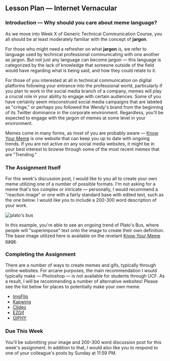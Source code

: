 ## Lesson Plan — Internet Vernacular

### Introduction — Why should you care about meme language?

As we move into Week X of Generic Technical Communication Course, you all should be at least moderately familiar with the concept of **jargon**.

For those who might need a refresher on what **jargon** is, we refer to language used by technical professional communicating with one another as jargon. But not just any language can become jargon — this language is categorized by the lack of knowledge that someone outside of the field would have regarding what is being said, and how they could relate to it.

For those of you interested at all in technical communication on digital platforms following your entrance into the professional world, particularly if you plan to work in the social media branch of a company, memes will play a crucial role in your ability to engage with certain audiences. Some of you have certainly seem misconstrued social media campaigns that are labeled as "cringe," or perhaps you followed the Wendy's brand from the beginning of its Twitter dominance in the corporate environment. Regardless, you'll be expected to engage with the jargon of memes at some level in your environment.

Memes come in many forms, as most of you are probably aware — [Know Your Meme](https://knowyourmeme.com/) is one website that can keep you up to date with ongoing trends. If you are not active on any social media websites, it might be in your best interest to browse through some of the most recent memes that are "Trending."

### The Assignment Itself

For this week's discussion post, I would like to you all to create your own meme utilizing one of a number of possible formats. I'm not asking for a meme that's too complex or intricate — personally, I would recommend a "reaction image" or one with a fairly standard base with edited text, such as the one below. I would like you to include a 200-300 word description of your work.

![plato's bus](https://i.kym-cdn.com/photos/images/newsfeed/002/252/525/e60)

In this example, you're able to see an ongoing trend of Plato's Bus, where people will "superimpose" text onto the image to create their own definition. The base image utilized here is available on the revelant [Know Your Meme page](https://knowyourmeme.com/memes/two-guys-on-a-bus). 

### Completing the Assignment

There are a number of ways to create memes and gifs, typically through online websites. For arcane purposes, the main recommendation I would typically make — Photoshop — is not available for students through UCF. As a result, I will be recommending a number of alternative websites! Please see the list below for places to potentially make your own meme.

- [ImgFlip](https://imgflip.com/memegenerator)
- [Kapwing](https://www.kapwing.com/meme-maker)
- [Clideo](https://clideo.com/meme-maker)
- [EZGif](https://ezgif.com/maker)
- [GIPHY](https://giphy.com/create/gifmaker)

### Due This Week
You'll be submitting your image and 200-300 word discussion post for this week's assignment. In addition to that, I would also like you to respond to one of your colleague's posts by Sunday at 11:59 PM.
